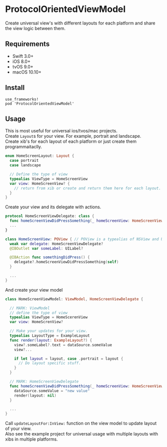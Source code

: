 ProtocolOrientedViewModel
===

Create universal view's with different layouts for each platform and share the view logic between them.

Requirements
----

- Swift 3.0+
- iOS 8.0+
- tvOS 9.0+
- macOS 10.10+

Install
----

```
use_frameworks!
pod 'ProtocolOrientedViewModel'
```

Usage
----

This is most useful for universal ios/tvos/mac projects.  
Create `Layout`s for your view. For example, portrait and landscape.  
Create xib's for each layout of each platform or just create them programmaitaclly.

``` swift
enum HomeScreenLayout: Layout {
  case portrait
  case landscape

  // Define the type of view
  typealias ViewType = HomeScreenView
  var view: HomeScreenView? {
    // return from xib or create and return them here for each layout.
  }
}
```

Create your view and its delegate with actions.

``` swift
protocol HomeScreenViewDelegate: class {
  func homeScreenViewDidPressSomething(_ homeScreenView: HomeScreenView)
  ...
}

class HomeScreenView: POView { // POView is a typealias of NSView and UIView for sharing view.
  weak var delegate: HomeScreenViewDelegate?
  @IBOutlet var someLabel: UILabel?

  @IBAction func somethingDidPress() {
    delegate?.homeScreenViewDidPressSomething(self)
  }

  ...
}
```

And create your view model

``` swift
class HomeScreenViewModel: ViewModel, HomeScreenViewDelegate {

  // MARK: ViewModel
  // define the type of view
  typealias ViewType = HomeScerenView
  var view: HomeScrenView?

  // Make your updates for your view.
  typealias LayoutType = ExampleLayout
  func render(layout: ExampleLayout?) {
    view?.someLabel?.text = dataSource.someValue
    view?...

    if let layout = layout, case .portrait = layout {
      // Do layout specific stuff.
    }
  }

  // MARK: HomeScreenViewDelegate
  func homeScreenViewDidPressSomething(_ homeScreenView: HomeScreenView) {
    dataSource.someValue = "new value"
    render(layout: nil)	
  }

  ...
}
```

Call `updateLayoutFor:InView:` function on the view model to update layout of your view.  
Also see the example project for universal usage with multiple layouts with xibs in multiple platforms.
